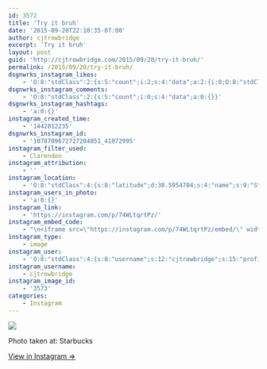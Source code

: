 ```yaml
---
id: 3572
title: 'Try it bruh'
date: '2015-09-20T22:10:35-07:00'
author: cjtrowbridge
excerpt: 'Try it bruh'
layout: post
guid: 'http://cjtrowbridge.com/2015/09/20/try-it-bruh/'
permalink: /2015/09/20/try-it-bruh/
dsgnwrks_instagram_likes:
    - 'O:8:"stdClass":2:{s:5:"count";i:2;s:4:"data";a:2:{i:0;O:8:"stdClass":4:{s:8:"username";s:11:"pilotsidiot";s:15:"profile_picture";s:106:"https://igcdn-photos-b-a.akamaihd.net/hphotos-ak-xfp1/t51.2885-19/10903513_345578715645385_204293058_a.jpg";s:2:"id";s:6:"579157";s:9:"full_name";s:0:"";}i:1;O:8:"stdClass":4:{s:8:"username";s:19:"christopher___garay";s:15:"profile_picture";s:100:"https://scontent.cdninstagram.com/hphotos-xat1/t51.2885-19/11078876_1569972113267538_546654529_a.jpg";s:2:"id";s:8:"48711966";s:9:"full_name";s:17:"Christopher Garay";}}}'
dsgnwrks_instagram_comments:
    - 'O:8:"stdClass":2:{s:5:"count";i:0;s:4:"data";a:0:{}}'
dsgnwrks_instagram_hashtags:
    - 'a:0:{}'
instagram_created_time:
    - '1442812235'
dsgnwrks_instagram_id:
    - '1078709672727204851_41872995'
instagram_filter_used:
    - Clarendon
instagram_attribution:
    - ''
instagram_location:
    - 'O:8:"stdClass":4:{s:8:"latitude";d:38.5954704;s:4:"name";s:9:"Starbucks";s:9:"longitude";d:-121.4160614;s:2:"id";i:319008;}'
instagram_users_in_photo:
    - 'a:0:{}'
instagram_link:
    - 'https://instagram.com/p/74WLtqrtPz/'
instagram_embed_code:
    - "\n<iframe src=\"https://instagram.com/p/74WLtqrtPz/embed/\" width=\"612\" height=\"710\" frameborder=\"0\" scrolling=\"no\" allowtransparency=\"true\"></iframe>\n"
instagram_type:
    - image
instagram_user:
    - 'O:8:"stdClass":4:{s:8:"username";s:12:"cjtrowbridge";s:15:"profile_picture";s:116:"https://igcdn-photos-b-a.akamaihd.net/hphotos-ak-xaf1/t51.2885-19/s150x150/11909110_1642540362685801_516565443_a.jpg";s:2:"id";s:8:"41872995";s:9:"full_name";s:13:"CJ Trowbridge";}'
instagram_username:
    - cjtrowbridge
instagram_image_id:
    - '3573'
categories:
    - Instagram
---
```


[![](http://blog.cjtrowbridge.com/wp-content/uploads/2015/09/11909356_925603620853753_1573517210_n.jpg)](https://instagram.com/p/74WLtqrtPz/)

Photo taken at: Starbucks

[View in Instagram ⇒](https://instagram.com/p/74WLtqrtPz/)